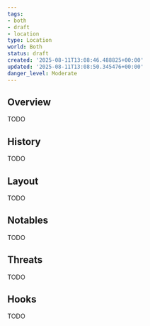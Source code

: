 ```yaml
---
tags:
- both
- draft
- location
type: Location
world: Both
status: draft
created: '2025-08-11T13:08:46.488825+00:00'
updated: '2025-08-11T13:08:50.345476+00:00'
danger_level: Moderate
---
```



## Overview

TODO
## History

TODO
## Layout

TODO
## Notables

TODO
## Threats

TODO
## Hooks

TODO
